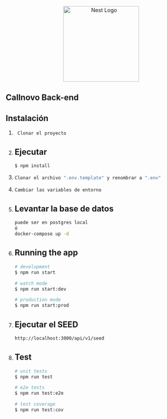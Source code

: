 <p align="center" >
  <a href="http://nestjs.com/" target="blank"><img src="https://nestjs.com/img/logo-small.svg" width="200" alt="Nest Logo" /></a>
</p>

## Callnovo Back-end

## Instalación

1.      Clonar el proyecto

2.  ## Ejecutar
    ```bash
    $ npm install
    ```
3.  ```bash
    Clonar el archivo ".env.template" y renombrar a ".env"
    ```
4.  ```bash
    Cambiar las variables de entorno
    ```
5.  ## Levantar la base de datos
    ```bash
    puede ser en postgres local
    ó
    docker-compose up -d
    ```
6.  ## Running the app
    ```bash
    # development
    $ npm run start

    # watch mode
    $ npm run start:dev

    # production mode
    $ npm run start:prod
    ```
7.  ## Ejecutar el SEED
    ```bash
    http://localhost:3000/api/v1/seed
    ```
8.  ## Test

    ```bash
    # unit tests
    $ npm run test

    # e2e tests
    $ npm run test:e2e

    # test coverage
    $ npm run test:cov
    ```
